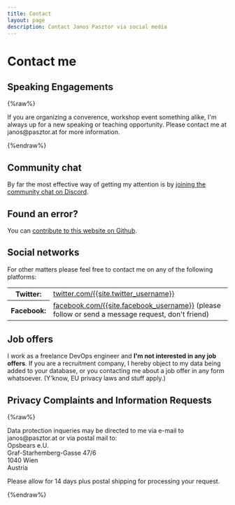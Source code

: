 ```yaml
---
title: Contact
layout: page
description: Contact Janos Pasztor via social media
---
```


# Contact me

## Speaking Engagements

{%raw%}
<p>If you are organizing a converence, workshop event something alike, I'm always up for a new speaking or teaching
opportunity. Please contact me at &#106;&#097;&#110;&#111;&#115;&#064;&#112;&#097;&#115;&#122;&#116;&#111;&#114;&#046;&#097;&#116; for more information.</p>
{%endraw%}

## Community chat

By far the most effective way of getting my attention is by [joining the community chat on Discord](https://discord.gg/sEWQcpe).

## Found an error?

You can [contribute to this website on Github](https://github.com/janoszen/pasztor.at).

## Social networks
For other matters please feel free to contact me on any of the following platforms:

<div class="content__table">
<table class="table">
    <tr><th>Twitter:</th><td><a href="https://twitter.com/{{site.twitter_username}}" target="_blank" rel="noreferrer noopener">twitter.com/{{site.twitter_username}}</a></td></tr>
    <tr><th>Facebook:</th><td><a href="https://facebook.com/{{site.facebook_username}}" target="_blank" rel="noreferrer noopener">facebook.com/{{site.facebook_username}}</a> (please follow or send a message request, don't friend)</td></tr>
</table>
</div>

## Job offers

I work as a freelance DevOps engineer and **I'm not interested in any job offers**. If you are a recruitment company,
I hereby object to my data being added to your database, or you contacting me about a job offer in any form whatsoever.
(Y'know, EU privacy laws and stuff apply.)

## Privacy Complaints and Information Requests

{%raw%}
<p>
  Data protection inqueries may be directed to me via e-mail to
  &#106;&#097;&#110;&#111;&#115;&#064;&#112;&#097;&#115;&#122;&#116;&#111;&#114;&#046;&#097;&#116;
  or via postal mail to:<br />
  Opsbears e.U.<br />
  Graf-Starhemberg-Gasse 47/6<br />
  1040 Wien<br />
  Austria
</p>
<p>
  Please allow for 14 days plus postal shipping for processing your request.
</p>
{%endraw%}
